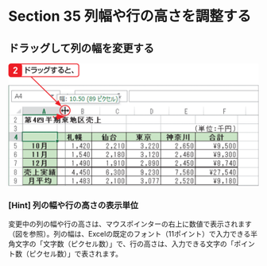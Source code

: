 # Section 35 列幅や行の高さを調整する

## ドラッグして列の幅を変更する

![](002.png)

### [Hint] 列の幅や行の高さの表示単位

変更中の列の幅や行の高さは、マウスポインターの右上に数値で表示されます（図を参照）。列の幅は、Excelの既定のフォント（11ポイント）で入力できる半角文字の「文字数（ピクセル数）」で、行の高さは、入力できる文字の「ポイント数（ピクセル数）」で表されます。